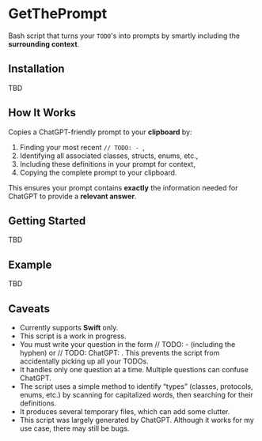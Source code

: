 # GetThePrompt

Bash script that turns your `TODO`'s into prompts by smartly including the **surrounding context**.

## Installation

TBD

## How It Works

Copies a ChatGPT-friendly prompt to your **clipboard** by:

1. Finding your most recent `// TODO: - `,
2. Identifying all associated classes, structs, enums, etc.,
3. Including these definitions in your prompt for context,
4. Copying the complete prompt to your clipboard.

This ensures your prompt contains **exactly** the information needed for ChatGPT to provide a **relevant answer**.

## Getting Started

TBD

## Example

TBD

## Caveats

- Currently supports **Swift** only.
- This script is a work in progress.
- You must write your question in the form // TODO: - (including the hyphen) or // TODO: ChatGPT: . This prevents the script from accidentally picking up all your TODOs.
- It handles only one question at a time. Multiple questions can confuse ChatGPT.
- The script uses a simple method to identify “types” (classes, protocols, enums, etc.) by scanning for capitalized words, then searching for their definitions.
- It produces several temporary files, which can add some clutter.
- This script was largely generated by ChatGPT. Although it works for my use case, there may still be bugs.



